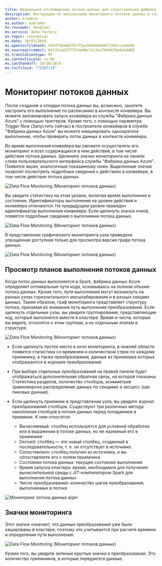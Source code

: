 ```yaml
---
title: Визуальное отслеживание потока данных для сопоставления фабрики данных Azure
description: Инструкции по визуальному мониторингу потоков данных в службе "Фабрики данных Azure".
author: kromerm
ms.author: makromer
ms.reviewer: douglasl
ms.service: data-factory
ms.topic: conceptual
ms.date: 10/07/2019
ms.openlocfilehash: e92471bd467557f3ac8eb0404d672355ccab8449
ms.sourcegitcommit: b4f201a633775fee96c7e13e176946f6e0e5dd85
ms.translationtype: MT
ms.contentlocale: ru-RU
ms.lasthandoff: 10/18/2019
ms.locfileid: "72597128"
---
```

# <a name="monitor-data-flows"></a>Мониторинг потоков данных



После создания и отладки потока данных вы, возможно, захотите настроить его выполнение по расписанию в контексте конвейера. Вы можете запланировать запуск конвейера из службы "Фабрика данных Azure" с помощью триггеров. Кроме того, с помощью параметра Trigger Now (Запустить сейчас) в построителе конвейеров в службе "Фабрика данных Azure" вы можете инициировать однократное выполнение, чтобы проверить поток данных в контексте конвейера.

Во время выполнения конвейера вы сможете осуществлять его мониторинг и всех содержащихся в нем действий, в том числе действие потока данных. Щелкните значок мониторинга на панели слева пользовательского интерфейса службы "Фабрика данных Azure". Появится экран, аналогичный показанному ниже. Выделенные значки позволят посмотреть подробные сведения о действиях в конвейере, в том числе действие потока данных.

![Data Flow Monitoring](media/data-flow/mon001.png "Мониторинг потоков данных") (Мониторинг потоков данных)

Вы увидите статистику на этом уровне, включая время выполнения и состояние. Идентификаторы выполнения на уровне действия и конвейера отличаются. На предыдущем уровне приведен идентификатор выполнения конвейера. Если щелкнуть значок очков, появятся подробные сведения о выполнении потока данных.

![Data Flow Monitoring](media/data-flow/mon002.png "Мониторинг потоков данных") (Мониторинг потоков данных)

В представлении графического мониторинга узла приведена упрощенная доступная только для просмотра версия графа потока данных.

![Data Flow Monitoring](media/data-flow/mon003.png "Мониторинг потоков данных") (Мониторинг потоков данных)

## <a name="view-data-flow-execution-plans"></a>Просмотр планов выполнения потоков данных

Когда поток данных выполняется в Spark, фабрика данных Azure определяет оптимальные пути кода, основываясь на полном объеме потока данных. Кроме того, пути выполнения могут возникнуть на разных узлах горизонтального масштабирования и в разных секциях данных. Таким образом, граф мониторинга представляет структуру потока, принимая во внимание путь выполнения преобразований. Если щелкнуть отдельные узлы, вы увидите группирования, представляющие код, который выполнялся вместе в кластере. Время и числа, которые вы видите, относятся к этим группам, а не отдельным этапам в структуре.

![Data Flow Monitoring](media/data-flow/mon004.png "Мониторинг потоков данных") (Мониторинг потоков данных)

* Если щелкнуть пустое место в окне мониторинга, в нижней области появится статистика со временем и количеством строк по каждому приемнику, а также преобразования, данные из приемника которых отображаются в журнале преобразований.

* При выборе отдельных преобразований на правой панели будет отображаться дополнительная обратная связь, на которой показаны Статистика разделов, количество столбцов, асимметрия (равномерное распределение данных по секциям) и эксцесс (как пиковых данные).

* Если щелкнуть приемник в представлении узла, вы увидите журнал преобразований столбцов. Существуют три различных метода накопления столбцов в потоке данных перед попаданием в приемник. К ним относятся:

  * Вычисляемый. столбец используется для условной обработки или в выражении в потоке данных, но не наземный его в приемнике
  * Derived: столбец — это новый столбец, созданный в последовательности, т. е. он отсутствует в источнике.
  * Сопоставлено: столбец получен из источника, и вы сопоставляете его с полем приемника
  * Состояние потока данных: текущее состояние выполнения
  * Время запуска кластера: время, необходимое для получения вычислительной среды с JIT-компилятором Spark для выполнения потока данных
  * Число преобразований: количество шагов преобразования, выполняемых в потоке
  
![Мониторинг потока данных аЦит](media/data-flow/monitornew.png "Новый мониторинг потока данных")  
  
## <a name="monitor-icons"></a>Значки мониторинга

Этот значок означает, что данные преобразования уже были кэшированы в кластере, поэтому это учитывается при расчете времени и определении пути выполнения.

![Data Flow Monitoring](media/data-flow/mon004.png "Мониторинг потоков данных") (Мониторинг потоков данных)

Кроме того, вы увидите зеленые круглые значки в преобразовании. Это количество приемников, в которые передаются данные.
